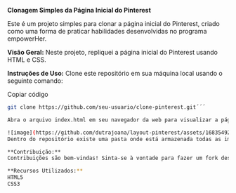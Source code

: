 **Clonagem Simples da Página Inicial do Pinterest**

Este é um projeto simples para clonar a página inicial do Pinterest, criado como uma forma de praticar habilidades desenvolvidas no programa empowerHer.

**Visão Geral:**
Neste projeto, repliquei a página inicial do Pinterest usando HTML e CSS.

**Instruções de Uso:**
Clone este repositório em sua máquina local usando o seguinte comando:

Copiar código
```bash
git clone https://github.com/seu-usuario/clone-pinterest.git´´´

Abra o arquivo index.html em seu navegador da web para visualizar a página clonada.

![image](https://github.com/dutrajoana/layout-pinterest/assets/168354921/f4a3eae2-b2dd-4060-bd16-416918f66b52)
Dentro do repositório existe uma pasta onde está armazenada todas as imagens do projeto.

**Contribuição:**
Contribuições são bem-vindas! Sinta-se à vontade para fazer um fork deste repositório, fazer melhorias e enviar um pull request.

**Recursos Utilizados:**
HTML5
CSS3
